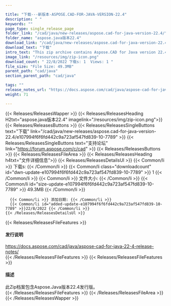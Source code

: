 ```yaml
---

title: "下载---新版本-ASPOSE.CAD-FOR-JAVA-VERSION-22.4"
description: " "
keywords: ""
page_type: single_release_page
folder_link: "/cad/java/new-releases/aspose.cad-for-java-version-22.4/"
folder_name: "aspose.java版本22.4"
download_link: "/cad/java/new-releases/aspose.cad-for-java-version-22.4/e107994f6f6fd442c9a723af547fd839-10-7789"
download_text: "下载"
intro_text: "This zip archive contains Aspose.CAD for Java version 22.4 release"
image_link: "/resources/img/zip-icon.png"
download_count: " 22/8/2022 下载s: 1  Views: 1 "
file_size: "File Size: 49.3MB"
parent_path: "cad/java"
section_parent_path: "cad/java"

tags: ""
release_notes_url: "https://docs.aspose.com/cad/java/aspose-cad-for-java-22-4-release-notes/"
weight: 71

---
```


{{< Releases/ReleasesWapper >}}
  {{< Releases/ReleasesHeading H2txt="aspose.java版本22.4" imagelink="/resources/img/zip-icon.png">}}
  {{< Releases/ReleasesButtons >}}
    {{< Releases/ReleasesSingleButtons text="下载" link="/cad/java/new-releases/aspose.cad-for-java-version-22.4/e107994f6f6fd442c9a723af547fd839-10-7789" >}}
    {{< Releases/ReleasesSingleButtons text="支持论坛" link="https://forum.aspose.com/c/cad" >}}
  {{< Releases/ReleasesButtons >}}
  {{< Releases/ReleasesFileArea >}}
    {{< Releases/ReleasesHeading h4txt="文件详细信息">}}
    {{< Releases/ReleasesDetailsUl >}}
      {{< Common/li >}} 下载s: {{< /Common/li >}}
      {{< Common/li class="downloadcount" id="dwn-update-e107994f6f6fd442c9a723af547fd839-10-7789" >}} 1 {{< /Common/li >}}
      {{< Common/li >}} 文件大小: {{< /Common/li >}}
      {{< Common/li id="size-update-e107994f6f6fd442c9a723af547fd839-10-7789" >}} 49.3MB {{< /Common/li >}}

      {{< Common/li >}} 添加日期: {{< /Common/li >}}
      {{< Common/li id="added-update-e107994f6f6fd442c9a723af547fd839-10-7789" >}}22/8/2022 {{< /Common/li >}}
    {{< /Releases/ReleasesDetailsUl >}}

  {{< Releases/ReleasesFileFeatures >}}
      <h4>发行说明</h4><div><a href='https://docs.aspose.com/cad/java/aspose-cad-for-java-22-4-release-notes/'>https://docs.aspose.com/cad/java/aspose-cad-for-java-22-4-release-notes/</a></div>
  {{< /Releases/ReleasesFileFeatures >}}
  {{< Releases/ReleasesFileFeatures >}}
      <h4>描述</h4><div class="HTMLDescription">此Zip档案包含Aspose.Java版本22.4发行版。</div>
  {{< /Releases/ReleasesFileFeatures >}}
 {{< /Releases/ReleasesFileArea >}}
{{< /Releases/ReleasesWapper >}}


